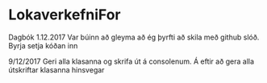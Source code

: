 # LokaverkefniFor

Dagbók
1.12.2017
Var búinn að gleyma að ég þyrfti að skila með github slóð. Byrja setja kóðan inn


9/12/2017
Geri alla klasanna og skrifa út á consolenum. Á eftir að gera alla útskriftar klasanna hinsvegar
